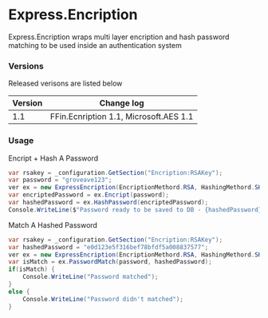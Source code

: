 # Express.Encription

Express.Encription wraps multi layer encription and hash password matching to be used inside an authentication system

### Versions

Released verisons are listed below

| Version | Change log |
| ------ | ------ |
| 1.1 | FFin.Ecnription 1.1, Microsoft.AES 1.1 |



### Usage
Encript + Hash A Password
```csharp
var rsakey = _configuration.GetSection("Encription:RSAKey");
var password = "groveave123";
ver ex = new ExpressEncription(EncriptionMethord.RSA, HashingMethord.SHA123);
var encriptedPassword = ex.Encript(password);
var hashedPassword = ex.HashPassword(encriptedPassword);
Console.WriteLine($"Password ready to be saved to DB - {hashedPassword}");
```
Match A Hashed Password
```csharp
var rsakey = _configuration.GetSection("Encription:RSAKey");
var hashedPassword = "e0d123e5f316bef78bfdf5a008837577";
ver ex = new ExpressEncription(EncriptionMethord.RSA, HashingMethord.SHA123);
var isMatch = ex.PasswordMatch(password, hashedPassword);
if(isMatch) {
    Console.WriteLine("Password matched");
}
else {
    Console.WriteLine("Password didn't matched");
}
```
